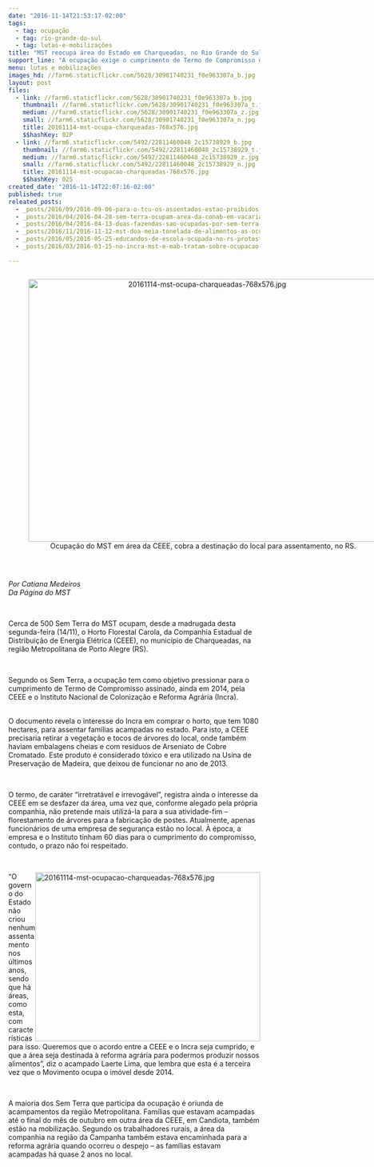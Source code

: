 ```yaml
---
date: "2016-11-14T21:53:17-02:00"
tags:
  - tag: ocupação
  - tag: rio-grande-do-sul
  - tag: lutas-e-mobilizações
title: "MST reocupa área do Estado em Charqueadas, no Rio Grande do Sul"
support_line: "A ocupação exige o cumprimento de Termo de Compromisso de caráter “irretratável e irrevogável” assinado, ainda em 2014, pela Companhia Estadual de Distribuição de Energia Elétrica (CEEE) e o Incra, para a criação de assentamento no local."
menu: lutas e mobilizações
images_hd: //farm6.staticflickr.com/5628/30901740231_f0e963307a_b.jpg
layout: post
files:
  - link: //farm6.staticflickr.com/5628/30901740231_f0e963307a_b.jpg
    thumbnail: //farm6.staticflickr.com/5628/30901740231_f0e963307a_t.jpg
    medium: //farm6.staticflickr.com/5628/30901740231_f0e963307a_z.jpg
    small: //farm6.staticflickr.com/5628/30901740231_f0e963307a_n.jpg
    title: 20161114-mst-ocupa-charqueadas-768x576.jpg
    $$hashKey: 02P
  - link: //farm6.staticflickr.com/5492/22811460048_2c15738929_b.jpg
    thumbnail: //farm6.staticflickr.com/5492/22811460048_2c15738929_t.jpg
    medium: //farm6.staticflickr.com/5492/22811460048_2c15738929_z.jpg
    small: //farm6.staticflickr.com/5492/22811460048_2c15738929_n.jpg
    title: 20161114-mst-ocupacao-charqueadas-768x576.jpg
    $$hashKey: 02S
created_date: "2016-11-14T22:07:16-02:00"
published: true
releated_posts:
  - _posts/2016/09/2016-09-06-para-o-tcu-os-assentados-estao-proibidos-de-melhorar-de-vida-diz-mst.md
  - _posts/2016/04/2016-04-28-sem-terra-ocupam-area-da-conab-em-vacaria-no-rs.md
  - _posts/2016/04/2016-04-13-duas-fazendas-sao-ocupadas-por-sem-terra-no-sul-da-bahia.md
  - _posts/2016/11/2016-11-12-mst-doa-meia-tonelada-de-alimentos-as-ocupacoes-da-ufrgs.md
  - _posts/2016/05/2016-05-25-educandos-de-escola-ocupada-no-rs-protestam-em-defesa-da-educacao-publica.md
  - _posts/2016/03/2016-03-15-no-incra-mst-e-mab-tratam-sobre-ocupacao-de-fazenda-em-lagoa-vermelha.md

---
```

<div style="text-align:center">
<figure class="image" style="display:inline-block"><img alt="20161114-mst-ocupa-charqueadas-768x576.jpg" height="525" src="//farm6.staticflickr.com/5628/30901740231_f0e963307a_b.jpg" width="700" />
<figcaption>Ocupa&ccedil;&atilde;o do MST em &aacute;rea da CEEE, cobra a destina&ccedil;&atilde;o do local para assentamento, no RS.</figcaption>
</figure>
</div>

<p>&nbsp;</p>

<p><em>Por Catiana Medeiros&nbsp;<br />
Da P&aacute;gina do MST&nbsp;</em></p>

<p>&nbsp;</p>

<p>Cerca de 500 Sem Terra do MST ocupam, desde a madrugada desta segunda-feira (14/11), o Horto Florestal Carola, da Companhia Estadual de Distribui&ccedil;&atilde;o de Energia El&eacute;trica (CEEE), no munic&iacute;pio de Charqueadas, na regi&atilde;o Metropolitana de Porto Alegre (RS).</p>

<p>&nbsp;</p>

<p>Segundo os Sem Terra, a ocupa&ccedil;&atilde;o tem como objetivo pressionar para o cumprimento de Termo de Compromisso assinado, ainda em 2014, pela CEEE e o Instituto Nacional de Coloniza&ccedil;&atilde;o e Reforma Agr&aacute;ria (Incra).</p>

<p><br />
O documento revela o interesse do Incra em comprar o horto, que tem 1080 hectares, para assentar fam&iacute;lias acampadas no estado. Para isto, a CEEE precisaria retirar a vegeta&ccedil;&atilde;o e tocos de &aacute;rvores do local, onde tamb&eacute;m haviam embalagens cheias e com res&iacute;duos de Arseniato de Cobre Cromatado. Este produto &eacute; considerado t&oacute;xico e era utilizado na Usina de Preserva&ccedil;&atilde;o de Madeira, que deixou de funcionar no ano de 2013.</p>

<p>&nbsp;</p>

<p>O termo, de car&aacute;ter &ldquo;irretrat&aacute;vel e irrevog&aacute;vel&rdquo;, registra ainda o interesse da CEEE em se desfazer da &aacute;rea, uma vez que, conforme alegado pela pr&oacute;pria companhia, n&atilde;o pretende mais utiliz&aacute;-la para a sua atividade-fim &ndash; florestamento de &aacute;rvores para a fabrica&ccedil;&atilde;o de postes. Atualmente, apenas funcion&aacute;rios de uma empresa de seguran&ccedil;a est&atilde;o no local. &Agrave; &eacute;poca, a empresa e o Instituto tinham 60 dias para o cumprimento do compromisso, contudo, o prazo n&atilde;o foi respeitado.</p>

<p>&nbsp;</p>

<p><img alt="20161114-mst-ocupacao-charqueadas-768x576.jpg" height="338" src="//farm6.staticflickr.com/5492/22811460048_2c15738929_b.jpg" style="float:right" width="450" />&ldquo;O governo do Estado n&atilde;o criou nenhum assentamento nos &uacute;ltimos anos, sendo que h&aacute; &aacute;reas, como esta, com caracter&iacute;sticas para isso. Queremos que o acordo entre a CEEE e o Incra seja cumprido, e que a &aacute;rea seja destinada &agrave; reforma agr&aacute;ria para podermos produzir nossos alimentos&rdquo;, diz o acampado Laerte Lima, que lembra que esta &eacute; a terceira vez que o Movimento ocupa o im&oacute;vel desde 2014.</p>

<p>&nbsp;</p>

<p>A maioria dos Sem Terra que participa da ocupa&ccedil;&atilde;o &eacute; oriunda de acampamentos da regi&atilde;o Metropolitana. Fam&iacute;lias que estavam acampadas at&eacute; o final do m&ecirc;s de outubro em outra &aacute;rea da CEEE, em Candiota, tamb&eacute;m est&atilde;o na mobiliza&ccedil;&atilde;o. Segundo os trabalhadores rurais, a &aacute;rea da companhia na regi&atilde;o da Campanha tamb&eacute;m estava encaminhada para a reforma agr&aacute;ria quando ocorreu o despejo &ndash; as fam&iacute;lias estavam acampadas h&aacute; quase 2 anos no local.</p>
